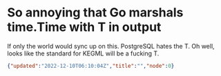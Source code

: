 # So annoying that Go marshals time.Time with T in output

If only the world would sync up on this. PostgreSQL hates the T. Oh well, looks like the standard for KEGML will be a fucking T.

```json
{"updated":"2022-12-10T06:10:04Z","title":"","node":0}
```
